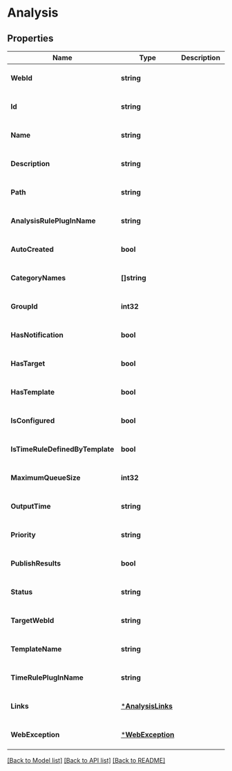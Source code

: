 # Analysis

## Properties
Name | Type | Description | Notes
------------ | ------------- | ------------- | -------------
**WebId** | **string** |  | [optional] [default to null]
**Id** | **string** |  | [optional] [default to null]
**Name** | **string** |  | [optional] [default to null]
**Description** | **string** |  | [optional] [default to null]
**Path** | **string** |  | [optional] [default to null]
**AnalysisRulePlugInName** | **string** |  | [optional] [default to null]
**AutoCreated** | **bool** |  | [optional] [default to null]
**CategoryNames** | **[]string** |  | [optional] [default to null]
**GroupId** | **int32** |  | [optional] [default to null]
**HasNotification** | **bool** |  | [optional] [default to null]
**HasTarget** | **bool** |  | [optional] [default to null]
**HasTemplate** | **bool** |  | [optional] [default to null]
**IsConfigured** | **bool** |  | [optional] [default to null]
**IsTimeRuleDefinedByTemplate** | **bool** |  | [optional] [default to null]
**MaximumQueueSize** | **int32** |  | [optional] [default to null]
**OutputTime** | **string** |  | [optional] [default to null]
**Priority** | **string** |  | [optional] [default to null]
**PublishResults** | **bool** |  | [optional] [default to null]
**Status** | **string** |  | [optional] [default to null]
**TargetWebId** | **string** |  | [optional] [default to null]
**TemplateName** | **string** |  | [optional] [default to null]
**TimeRulePlugInName** | **string** |  | [optional] [default to null]
**Links** | [***AnalysisLinks**](AnalysisLinks.md) |  | [optional] [default to null]
**WebException** | [***WebException**](WebException.md) |  | [optional] [default to null]

[[Back to Model list]](../README.md#documentation-for-models) [[Back to API list]](../README.md#documentation-for-api-endpoints) [[Back to README]](../README.md)


